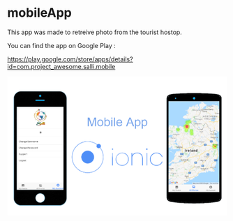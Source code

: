 # mobileApp

This app was made to retreive photo from the tourist hostop. 

You can find the app on Google Play :

https://play.google.com/store/apps/details?id=com.project_awesome.salli.mobile

![alt_text](https://github.com/AlexandraDamaschin/mobileApp/blob/master/Ionic.PNG)

